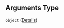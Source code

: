 ## Arguments Type

`object` ([Details](pipeline-definition-definitions-callbackstep-properties-arguments.md))

